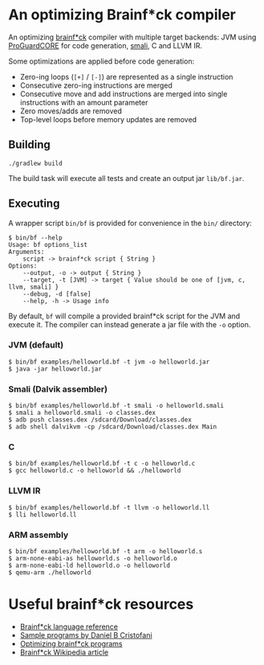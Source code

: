# An optimizing Brainf*ck compiler

An optimizing [brainf*ck](http://brainfuck.org/brainfuck.html) compiler with multiple target backends: 
JVM using [ProGuardCORE](https://github.com/guardsquare/proguard-core) for code generation, 
[smali](https://github.com/JesusFreke/smali), C and LLVM IR.

Some optimizations are applied before code generation:

* Zero-ing loops (`[+]` / `[-]`) are represented as a single instruction
* Consecutive zero-ing instructions are merged
* Consecutive move and add instructions are merged into single instructions with an amount parameter
* Zero moves/adds are removed
* Top-level loops before memory updates are removed

## Building

```shell
./gradlew build
```

The build task will execute all tests and create an output jar `lib/bf.jar`.

## Executing

A wrapper script `bin/bf` is provided for convenience in the `bin/` directory:

```shell
$ bin/bf --help
Usage: bf options_list
Arguments: 
    script -> brainf*ck script { String }
Options: 
    --output, -o -> output { String }
    --target, -t [JVM] -> target { Value should be one of [jvm, c, llvm, smali] }
    --debug, -d [false] 
    --help, -h -> Usage info
```

By default, `bf` will compile a provided brainf*ck script for the JVM and execute it. The compiler
can instead generate a jar file with the `-o` option.

### JVM (default)
 
```shell
$ bin/bf examples/helloworld.bf -t jvm -o helloworld.jar
$ java -jar helloworld.jar
```

### Smali (Dalvik assembler)

```shell
$ bin/bf examples/helloworld.bf -t smali -o helloworld.smali
$ smali a helloworld.smali -o classes.dex
$ adb push classes.dex /sdcard/Download/classes.dex
$ adb shell dalvikvm -cp /sdcard/Download/classes.dex Main
```

### C

```shell
$ bin/bf examples/helloworld.bf -t c -o helloworld.c
$ gcc helloworld.c -o helloworld && ./helloworld
```

### LLVM IR

```shell
$ bin/bf examples/helloworld.bf -t llvm -o helloworld.ll
$ lli helloworld.ll
```

### ARM assembly

```shell
$ bin/bf examples/helloworld.bf -t arm -o helloworld.s
$ arm-none-eabi-as helloworld.s -o helloworld.o
$ arm-none-eabi-ld helloworld.o -o helloworld
$ qemu-arm ./helloworld
```

# Useful brainf*ck resources

* [Brainf*ck language reference](http://brainfuck.org/brainfuck.html)
* [Sample programs by Daniel B Cristofani](http://brainfuck.org/)
* [Optimizing brainf*ck programs](http://calmerthanyouare.org/2015/01/07/optimizing-brainfuck.html)
* [Brainf*ck Wikipedia article](https://en.wikipedia.org/wiki/Brainfuck)
 